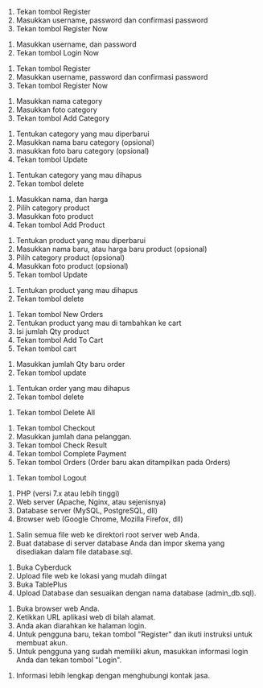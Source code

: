 <!-- CARA PAKAI DRIVETHRU WEB -->

<!-- Akun -->
<!-- Belum ada Akun -->
1. Tekan tombol Register
2. Masukkan username, password dan confirmasi password
3. Tekan tombol Register Now
<!-- Sudah ada Akun -->
1. Masukkan username, dan password
2. Tekan tombol Login Now
<!-- Tambah Admin -->
1. Tekan tombol Register
2. Masukkan username, password dan confirmasi password
3. Tekan tombol Register Now

<!-- Category -->
<!-- Tambah Category -->
1. Masukkan nama category
2. Masukkan foto category
3. Tekan tombol Add Category
<!-- Perbarui Category -->
1. Tentukan category yang mau diperbarui
2. Masukkan nama baru category (opsional)
3. masukkan foto baru category (opsional)
4. Tekan tombol Update
<!-- Hapus Category -->
1. Tentukan category yang mau dihapus
2. Tekan tombol delete

<!-- Product -->
<!-- Tambah Product -->
1. Masukkan nama, dan harga
2. Pilih category product
3. Masukkan foto product
4. Tekan tombol Add Product
<!-- Perbarui Product -->
1. Tentukan product yang mau diperbarui
2. Masukkan nama baru, atau harga baru product (opsional)
2. Pilih category product (opsional)
3. Masukkan foto product (opsional)
4. Tekan tombol Update
<!-- Hapus Product -->
1. Tentukan product yang mau dihapus
2. Tekan tombol delete

<!-- Orders -->
<!-- Tambah Order -->
1. Tekan tombol New Orders
2. Tentukan product yang mau di tambahkan ke cart
3. Isi jumlah Qty product
4. Tekan tombol Add To Cart
5. Tekan tombol cart
<!-- Perbarui Order -->
1. Masukkan jumlah Qty baru order
2. Tekan tombol update
<!-- Hapus Order -->
1. Tentukan order yang mau dihapus
2. Tekan tombol delete
<!-- Hapus semua Order -->
1. Tekan tombol Delete All
<!-- Checkout -->
1. Tekan tombol Checkout
2. Masukkan jumlah dana pelanggan.
3. Tekan tombol Check Result
4. Tekan tombol Complete Payment
5. Tekan tombol Orders (Order baru akan ditampilkan pada Orders)

<!-- Logout -->
1. Tekan tombol Logout

<!-- Requirement/Perangkat yang didukung -->
1. PHP (versi 7.x atau lebih tinggi)
2. Web server (Apache, Nginx, atau sejenisnya)
3. Database server (MySQL, PostgreSQL, dll)
4. Browser web (Google Chrome, Mozilla Firefox, dll)

<!-- INSTALASI APLIKASI -->
1. Salin semua file web ke direktori root server web Anda.
2. Buat database di server database Anda dan impor skema yang disediakan dalam file database.sql.
<!-- Contoh -->
1. Buka Cyberduck
2. Upload file web ke lokasi yang mudah diingat
3. Buka TablePlus
2. Upload Database dan sesuaikan dengan nama database (admin_db.sql).

<!-- Cara mengakses Aplikasi di web -->
1. Buka browser web Anda.
2. Ketikkan URL aplikasi web di bilah alamat.
3. Anda akan diarahkan ke halaman login.
4. Untuk pengguna baru, tekan tombol "Register" dan ikuti instruksi untuk membuat akun.
5. Untuk pengguna yang sudah memiliki akun, masukkan informasi login Anda dan tekan tombol "Login".

<!-- instruksi lain yang dibutuhkan -->
1. Informasi lebih lengkap dengan menghubungi kontak jasa.